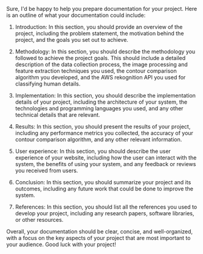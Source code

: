 <div class="markdown prose w-full break-words dark:prose-invert dark"><p>Sure, I'd be happy to help you prepare documentation for your project. Here is an outline of what your documentation could include:</p><ol><li><p>Introduction: In this section, you should provide an overview of the project, including the problem statement, the motivation behind the project, and the goals you set out to achieve.</p></li><li><p>Methodology: In this section, you should describe the methodology you followed to achieve the project goals. This should include a detailed description of the data collection process, the image processing and feature extraction techniques you used, the contour comparison algorithm you developed, and the AWS rekognition API you used for classifying human details.</p></li><li><p>Implementation: In this section, you should describe the implementation details of your project, including the architecture of your system, the technologies and programming languages you used, and any other technical details that are relevant.</p></li><li><p>Results: In this section, you should present the results of your project, including any performance metrics you collected, the accuracy of your contour comparison algorithm, and any other relevant information.</p></li><li><p>User experience: In this section, you should describe the user experience of your website, including how the user can interact with the system, the benefits of using your system, and any feedback or reviews you received from users.</p></li><li><p>Conclusion: In this section, you should summarize your project and its outcomes, including any future work that could be done to improve the system.</p></li><li><p>References: In this section, you should list all the references you used to develop your project, including any research papers, software libraries, or other resources.</p></li></ol><p>Overall, your documentation should be clear, concise, and well-organized, with a focus on the key aspects of your project that are most important to your audience. Good luck with your project!</p></div>
